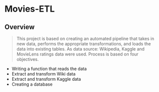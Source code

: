 # Movies-ETL
## Overview
> This project is based on creating an automated pipeline that takes in new data, performs the appropriate transformations, and loads the data into existing tables. As data source: Wikipedia, Kaggle and MovieLens ratings data were used. Process is based on four objectives.
- Writing a function that reads the data
- Extract and transform Wiki data
- Extract and transform Kaggle data
- Creating a database
